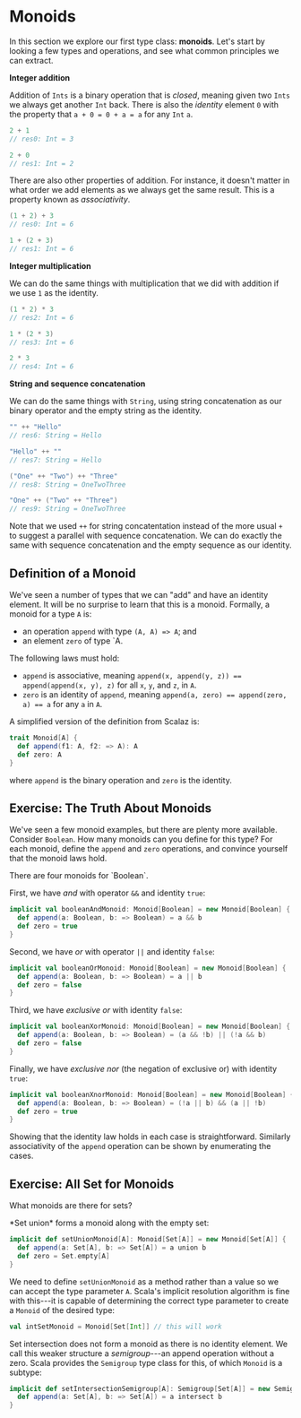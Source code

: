# Monoids

In this section we explore our first type class: **monoids**. Let's start by looking a few types and operations, and see what common principles we can extract.

**Integer addition**

Addition of `Ints` is a binary operation that is *closed*, meaning given two `Ints` we always get another `Int` back. There is also the *identity* element `0` with the property that `a + 0 = 0 + a = a` for any `Int` `a`.

~~~ scala
2 + 1
// res0: Int = 3

2 + 0
// res1: Int = 2
~~~

There are also other properties of addition. For instance, it doesn't matter in what order we add elements as we always get the same result. This is a property known as *associativity*.

~~~ scala
(1 + 2) + 3
// res0: Int = 6

1 + (2 + 3)
// res1: Int = 6
~~~

**Integer multiplication**

We can do the same things with multiplication that we did with addition if we use `1` as the identity.

~~~ scala
(1 * 2) * 3
// res2: Int = 6

1 * (2 * 3)
// res3: Int = 6

2 * 3
// res4: Int = 6
~~~

**String and sequence concatenation**

We can do the same things with `String`, using string concatenation as our binary operator and the empty string as the identity.

~~~ scala
"" ++ "Hello"
// res6: String = Hello

"Hello" ++ ""
// res7: String = Hello

("One" ++ "Two") ++ "Three"
// res8: String = OneTwoThree

"One" ++ ("Two" ++ "Three")
// res9: String = OneTwoThree
~~~

Note that we used `++` for string concatentation instead of the more usual `+` to suggest a parallel with sequence concatenation. We can do exactly the same with sequence concatenation and the empty sequence as our identity.

## Definition of a Monoid

We've seen a number of types that we can "add" and have an identity element. It will be no surprise to learn that this is a monoid. Formally, a monoid for a type `A` is:

- an operation `append` with type `(A, A) => A`; and
- an element `zero` of type `A.

The following laws must hold:

- `append` is associative, meaning `append(x, append(y, z)) == append(append(x, y), z)` for all `x`, `y`, and `z`, in `A`.
- `zero` is an identity of `append`, meaning `append(a, zero) == append(zero, a) == a` for any `a` in `A`.

A simplified version of the definition from Scalaz is:

~~~ scala
trait Monoid[A] {
  def append(f1: A, f2: => A): A
  def zero: A
}
~~~

where `append` is the binary operation and `zero` is the identity.

## Exercise: The Truth About Monoids

We've seen a few monoid examples, but there are plenty more available. Consider `Boolean`. How many monoids can you define for this type? For each monoid, define  the `append` and `zero` operations, and convince yourself that the monoid laws hold.

<div class="solution">
There are four monoids for `Boolean`.

First, we have *and* with operator `&&` and identity `true`:

~~~ scala
implicit val booleanAndMonoid: Monoid[Boolean] = new Monoid[Boolean] {
  def append(a: Boolean, b: => Boolean) = a && b
  def zero = true
}
~~~

Second, we have *or* with operator `||` and identity `false`:

~~~ scala
implicit val booleanOrMonoid: Monoid[Boolean] = new Monoid[Boolean] {
  def append(a: Boolean, b: => Boolean) = a || b
  def zero = false
}
~~~

Third, we have *exclusive or* with identity `false`:

~~~ scala
implicit val booleanXorMonoid: Monoid[Boolean] = new Monoid[Boolean] {
  def append(a: Boolean, b: => Boolean) = (a && !b) || (!a && b)
  def zero = false
}
~~~

Finally, we have *exclusive nor* (the negation of exclusive or) with identity `true`:

~~~ scala
implicit val booleanXnorMonoid: Monoid[Boolean] = new Monoid[Boolean] {
  def append(a: Boolean, b: => Boolean) = (!a || b) && (a || !b)
  def zero = true
}
~~~
Showing that the identity law holds in each case is straightforward. Similarly associativity of the `append` operation can be shown by enumerating the cases.
</div>

## Exercise: All Set for Monoids

What monoids are there for sets?

<div class="solution">
*Set union* forms a monoid along with the empty set:

~~~ scala
implicit def setUnionMonoid[A]: Monoid[Set[A]] = new Monoid[Set[A]] {
  def append(a: Set[A], b: => Set[A]) = a union b
  def zero = Set.empty[A]
}
~~~

We need to define `setUnionMonoid` as a method rather than a value so we can accept the type parameter `A`. Scala's implicit resolution algorithm is fine with this---it is capable of determining the correct type parameter to create a `Monoid` of the desired type:

~~~ scala
val intSetMonoid = Monoid[Set[Int]] // this will work
~~~

Set intersection does not form a monoid as there is no identity element. We call this weaker structure a *semigroup*---an append operation without a zero. Scala provides the `Semigroup` type class for this, of which `Monoid` is a subtype:

~~~ scala
implicit def setIntersectionSemigroup[A]: Semigroup[Set[A]] = new Semigroup[Set[A]] {
  def append(a: Set[A], b: => Set[A]) = a intersect b
}
~~~
</div>
